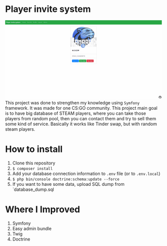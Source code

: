 # Player invite system
![github-large](readme.gif)
This project was done to strengthen my knowledge using `Symfony` framework. It was made for one CS:GO community. This project main goal is to have big database of STEAM players, where you can take those players from random pool, then you can contact them and try to sell them some kind of service. Basically it works like Tinder swap, but with random steam players.
# How to install
1. Clone this repository
2. `$ composer install`
3. Add your database connection information to `.env` file (or to `.env.local`)
4. `$ php bin/console doctrine:schema:update --force`
5. If you want to have some data, upload SQL dump from `database_dump.sql
# Where I Improved
1. Symfony
2. Easy admin bundle
3. Twig
4. Doctrine
